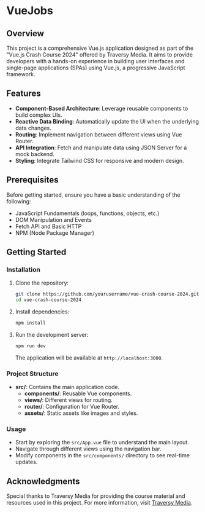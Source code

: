 # VueJobs

## Overview

This project is a comprehensive Vue.js application designed as part of the "Vue.js Crash Course 2024" offered by Traversy Media. It aims to provide developers with a hands-on experience in building user interfaces and single-page applications (SPAs) using Vue.js, a progressive JavaScript framework.

## Features

- **Component-Based Architecture**: Leverage reusable components to build complex UIs.
- **Reactive Data Binding**: Automatically update the UI when the underlying data changes.
- **Routing**: Implement navigation between different views using Vue Router.
- **API Integration**: Fetch and manipulate data using JSON Server for a mock backend.
- **Styling**: Integrate Tailwind CSS for responsive and modern design.

## Prerequisites

Before getting started, ensure you have a basic understanding of the following:

- JavaScript Fundamentals (loops, functions, objects, etc.)
- DOM Manipulation and Events
- Fetch API and Basic HTTP
- NPM (Node Package Manager)

## Getting Started

### Installation

1. Clone the repository:

   ```bash
   git clone https://github.com/yourusername/vue-crash-course-2024.git
   cd vue-crash-course-2024
   ```

2. Install dependencies:

   ```bash
   npm install
   ```

3. Run the development server:

   ```bash
   npm run dev
   ```

   The application will be available at `http://localhost:3000`.

### Project Structure

- **src/**: Contains the main application code.
  - **components/**: Reusable Vue components.
  - **views/**: Different views for routing.
  - **router/**: Configuration for Vue Router.
  - **assets/**: Static assets like images and styles.

### Usage

- Start by exploring the `src/App.vue` file to understand the main layout.
- Navigate through different views using the navigation bar.
- Modify components in the `src/components/` directory to see real-time updates.

## Acknowledgments

Special thanks to Traversy Media for providing the course material and resources used in this project. For more information, visit [Traversy Media](https://www.traversymedia.com). 
